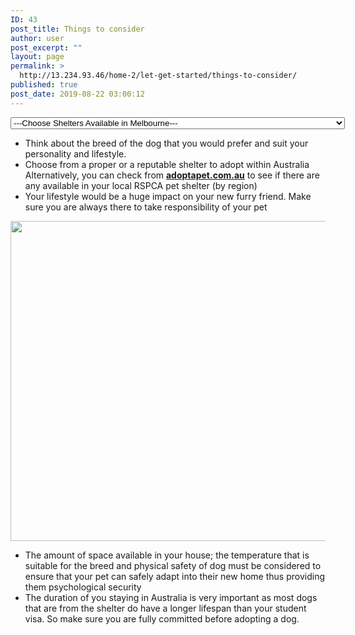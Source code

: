 ```yaml
---
ID: 43
post_title: Things to consider
author: user
post_excerpt: ""
layout: page
permalink: >
  http://13.234.93.46/home-2/let-get-started/things-to-consider/
published: true
post_date: 2019-08-22 03:00:12
---
```

<select id="sid" onchange="javascript:window.open(this.options[this.selectedIndex].value)">
            <option value="http://13.234.93.46/home-2/be-ready-to-adopt/things-to-consider/">
                ---Choose Shelters Available in Melbourne---
            </option>
            <option value="https://www.whitepages.com.au/rspca-victoria-10069466/rspca-burwood-east-10069492B">RSPCA
                    Burwood East      (9224 2222) 3     Burwood Hwy       Burwood East      3151
            </option>
            <option value="https://www.whitepages.com.au/rspca-victoria-10069466/rspca-portland-10456549B">
                RSPCA Portland (5523 4690)
                 185 Darts Rd
                Portland 3305
            </option>
            <option value="https://www.aaps.org.au/">
                Australian Animal Protection Society (9798 8044)
                 10 Homeleigh Rd
                Keysborough 3173
            </option>
            <option value="https://www.lortsmith.com/contact-us/location-and-hours/">
                Lort Smith (9328 3021)
                 24 Villers St
                 North Melbourne 3051
            </option>
            <option value="https://dogshome.com/dog-adoption/adopt-a-dog/?gclid=CjwKCAjwnf7qBRAtEiwAseBO_NE9EmDkrKsFVtYHcFC18N8tfiD267hrbm59_7DziFGT3fZEgBktNBoCd7gQAvD_BwE">
                Lost Dogs Home & Animal Shelter (9329 2755)
                 2 Gracie St
                 North Melbourne 3051
            </option>
            <option value="https://saveadog.org.au/">
                Save-a-Dog Scheme (0418 389 810)
                  36 Weir St
                 Glen Iris 3146
            </option>
        </select>
		<ul><li>Think about the breed of the dog that you would prefer and suit your personality and lifestyle.</li><li>Choose from a proper or a reputable shelter to adopt within Australia Alternatively, you can check from <a href="https://www.adoptapet.com.au/" target="_blank" rel="noopener noreferrer"><strong><u>adoptapet.com.au</u></strong></a> to see if there are any available in your local RSPCA pet shelter (by region)</li><li>Your lifestyle would be a huge impact on your new furry friend. Make sure you are always there to take responsibility of your pet</li></ul>		
										<img width="768" height="512" src="http://13.234.93.46/wp-content/uploads/2019/08/things-to-consider-768x512.jpg" alt="" srcset="http://13.234.93.46/wp-content/uploads/2019/08/things-to-consider-768x512.jpg 768w, http://13.234.93.46/wp-content/uploads/2019/08/things-to-consider-300x200.jpg 300w, http://13.234.93.46/wp-content/uploads/2019/08/things-to-consider-1024x683.jpg 1024w, http://13.234.93.46/wp-content/uploads/2019/08/things-to-consider-450x300.jpg 450w" sizes="(max-width: 768px) 100vw, 768px" />											
		<ul><li>The amount of space available in your house; the temperature that is suitable for the breed and physical safety of dog must be considered to ensure that your pet can safely adapt into their new home thus providing them psychological security</li><li>The duration of you staying in Australia is very important as most dogs that are from the shelter do have a longer lifespan than your student visa. So make sure you are fully committed before adopting a dog.</li></ul>